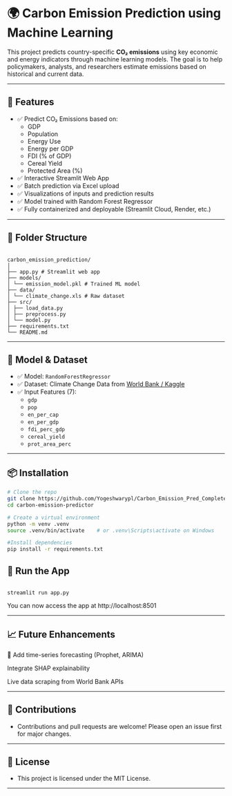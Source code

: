
# 🌍 Carbon Emission Prediction using Machine Learning

This project predicts country-specific **CO₂ emissions** using key economic and energy indicators through machine learning models. The goal is to help policymakers, analysts, and researchers estimate emissions based on historical and current data.

---

## 🚀 Features

- ✅ Predict CO₂ Emissions based on:
  - GDP
  - Population
  - Energy Use
  - Energy per GDP
  - FDI (% of GDP)
  - Cereal Yield
  - Protected Area (%)
- ✅ Interactive Streamlit Web App
- ✅ Batch prediction via Excel upload
- ✅ Visualizations of inputs and prediction results
- ✅ Model trained with Random Forest Regressor
- ✅ Fully containerized and deployable (Streamlit Cloud, Render, etc.)

---

## 📁 Folder Structure

```

carbon_emission_prediction/
│
├── app.py # Streamlit web app
├── models/
│ └── emission_model.pkl # Trained ML model
├── data/
│ └── climate_change.xls # Raw dataset
├── src/
│ ├── load_data.py
│ ├── preprocess.py
│ └── model.py
├── requirements.txt
└── README.md

```

---

## 🧠 Model & Dataset

- ✅ Model: `RandomForestRegressor`
- ✅ Dataset: Climate Change Data from [World Bank / Kaggle](https://data.worldbank.org)
- ✅ Input Features (7):
  - `gdp`
  - `pop`
  - `en_per_cap`
  - `en_per_gdp`
  - `fdi_perc_gdp`
  - `cereal_yield`
  - `prot_area_perc`

---

## 📦 Installation

```bash
# Clone the repo
git clone https://github.com/Yogeshwarypl/Carbon_Emission_Pred_Complete_Model.git
cd carbon-emission-predictor

# Create a virtual environment
python -m venv .venv
source .venv/bin/activate    # or .venv\Scripts\activate on Windows

#Install dependencies
pip install -r requirements.txt

```
## 🎯 Run the App
```

streamlit run app.py

```
You can now access the app at http://localhost:8501

---
## 📈 Future Enhancements
🔄 Add time-series forecasting (Prophet, ARIMA)

Integrate SHAP explainability

Live data scraping from World Bank APIs

---

## 🤝 Contributions

- Contributions and pull requests are welcome! Please open an issue first for major changes.

---

## 📜 License

- This project is licensed under the MIT License.


---

